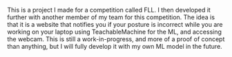 This is a project I made for a competition called FLL. I then developed it further with another member of my team for this competition. The idea is that it is a website that notifies you if your posture is incorrect while you are working on your laptop using TeachableMachine for the ML, and accessing the webcam. This is still a work-in-progress, and more of a proof of concept than anything, but I will fully develop it with my own ML model in the future.
